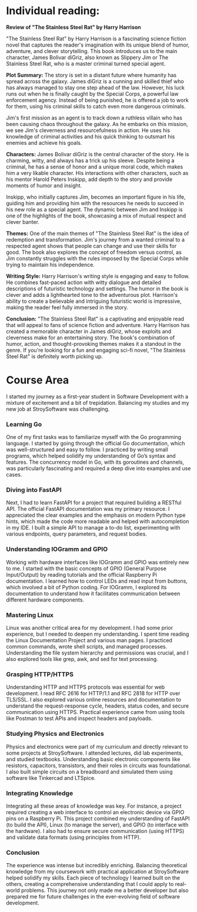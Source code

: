 # Individual reading:

**Review of "The Stainless Steel Rat" by Harry Harrison**

"The Stainless Steel Rat" by Harry Harrison is a fascinating science fiction novel that captures the reader's imagination with its unique blend of humor, adventure, and clever storytelling. This book introduces us to the main character, James Bolivar diGriz, also known as Slippery Jim or The Stainless Steel Rat, who is a master criminal turned special agent.

**Plot Summary:**
The story is set in a distant future where humanity has spread across the galaxy. James diGriz is a cunning and skilled thief who has always managed to stay one step ahead of the law. However, his luck runs out when he is finally caught by the Special Corps, a powerful law enforcement agency. Instead of being punished, he is offered a job to work for them, using his criminal skills to catch even more dangerous criminals.

Jim's first mission as an agent is to track down a ruthless villain who has been causing chaos throughout the galaxy. As he embarks on this mission, we see Jim's cleverness and resourcefulness in action. He uses his knowledge of criminal activities and his quick thinking to outsmart his enemies and achieve his goals.

**Characters:**
James Bolivar diGriz is the central character of the story. He is charming, witty, and always has a trick up his sleeve. Despite being a criminal, he has a sense of honor and a unique moral code, which makes him a very likable character. His interactions with other characters, such as his mentor Harold Peters Inskipp, add depth to the story and provide moments of humor and insight.

Inskipp, who initially captures Jim, becomes an important figure in his life, guiding him and providing him with the resources he needs to succeed in his new role as a special agent. The dynamic between Jim and Inskipp is one of the highlights of the book, showcasing a mix of mutual respect and clever banter.

**Themes:**
One of the main themes of "The Stainless Steel Rat" is the idea of redemption and transformation. Jim's journey from a wanted criminal to a respected agent shows that people can change and use their skills for good. The book also explores the concept of freedom versus control, as Jim constantly struggles with the rules imposed by the Special Corps while trying to maintain his independence.

**Writing Style:**
Harry Harrison's writing style is engaging and easy to follow. He combines fast-paced action with witty dialogue and detailed descriptions of futuristic technology and settings. The humor in the book is clever and adds a lighthearted tone to the adventurous plot. Harrison's ability to create a believable and intriguing futuristic world is impressive, making the reader feel fully immersed in the story.

**Conclusion:**
"The Stainless Steel Rat" is a captivating and enjoyable read that will appeal to fans of science fiction and adventure. Harry Harrison has created a memorable character in James diGriz, whose exploits and cleverness make for an entertaining story. The book's combination of humor, action, and thought-provoking themes makes it a standout in the genre. If you're looking for a fun and engaging sci-fi novel, "The Stainless Steel Rat" is definitely worth picking up.

# Course Area

I started my journey as a first-year student in Software Development with a mixture of excitement and a bit of trepidation. Balancing my studies and my new job at StroySoftware was challenging.

### Learning Go

One of my first tasks was to familiarize myself with the Go programming language. I started by going through the official Go documentation, which was well-structured and easy to follow. I practiced by writing small programs, which helped solidify my understanding of Go’s syntax and features. The concurrency model in Go, with its goroutines and channels, was particularly fascinating and required a deep dive into examples and use cases.

### Diving into FastAPI

Next, I had to learn FastAPI for a project that required building a RESTful API. The official FastAPI documentation was my primary resource. I appreciated the clear examples and the emphasis on modern Python type hints, which made the code more readable and helped with autocompletion in my IDE. I built a simple API to manage a to-do list, experimenting with various endpoints, query parameters, and request bodies.

### Understanding IOGramm and GPIO

Working with hardware interfaces like IOGramm and GPIO was entirely new to me. I started with the basic concepts of GPIO (General Purpose Input/Output) by reading tutorials and the official Raspberry Pi documentation. I learned how to control LEDs and read input from buttons, which involved a bit of Python coding. For IOGramm, I explored its documentation to understand how it facilitates communication between different hardware components.

### Mastering Linux

Linux was another critical area for my development. I had some prior experience, but I needed to deepen my understanding. I spent time reading the Linux Documentation Project and various man pages. I practiced common commands, wrote shell scripts, and managed processes. Understanding the file system hierarchy and permissions was crucial, and I also explored tools like grep, awk, and sed for text processing.

### Grasping HTTP/HTTPS

Understanding HTTP and HTTPS protocols was essential for web development. I read RFC 2616 for HTTP/1.1 and RFC 2818 for HTTP over TLS/SSL. I also explored various online resources and documentation to understand the request-response cycle, headers, status codes, and secure communication using HTTPS. Practical experience came from using tools like Postman to test APIs and inspect headers and payloads.

### Studying Physics and Electronics

Physics and electronics were part of my curriculum and directly relevant to some projects at StroySoftware. I attended lectures, did lab experiments, and studied textbooks. Understanding basic electronic components like resistors, capacitors, transistors, and their roles in circuits was foundational. I also built simple circuits on a breadboard and simulated them using software like Tinkercad and LTSpice.

### Integrating Knowledge

Integrating all these areas of knowledge was key. For instance, a project required creating a web interface to control an electronic device via GPIO pins on a Raspberry Pi. This project combined my understanding of FastAPI (to build the API), Linux (to manage the server), and GPIO (to interface with the hardware). I also had to ensure secure communication (using HTTPS) and validate data formats (using principles from HTTP).

### Conclusion

The experience was intense but incredibly enriching. Balancing theoretical knowledge from my coursework with practical application at StroySoftware helped solidify my skills. Each piece of technology I learned built on the others, creating a comprehensive understanding that I could apply to real-world problems. This journey not only made me a better developer but also prepared me for future challenges in the ever-evolving field of software development.

